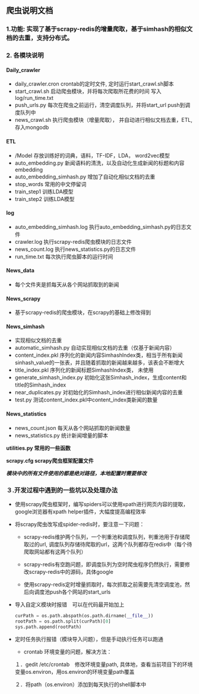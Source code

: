
## 爬虫说明文档

### 1.功能: 实现了基于scrapy-redis的增量爬取，基于simhash的相似文档的去重，支持分布式。

### 2. 各模块说明
#### Daily_crawler
* daily_crawler.cron  crontab的定时文件, 定时运行start_crawl.sh脚本
* start_crawl.sh 启动爬虫模块，并将每次爬取所花费的时间 写入 log/run_time.txt
* push_urls.py 每次在爬虫之前运行，清空调度队列，并将start_url push到调度队列中
* news_crawl.sh 执行爬虫模块（增量爬取）， 并自动进行相似文档去重，ETL, 存入mongodb

#### ETL
* /Model 存放训练好的词典，语料，TF-IDF，LDA， word2vec模型
* auto_embedding.py 新闻语料的清洗，以及自动化生成新闻的标题和内容embedding
* auto_embedding_simhash.py 增加了自动化相似文档的去重
* stop_words 常用的中文停留词
* train_step1 训练LDA模型
* train_step2 训练LDA模型

#### log
* auto_embedding_simhash.log 执行auto_embedding_simhash.py的日志文件
* crawler.log 执行scrapy-redis爬虫模块的日志文件
* news_count.log 执行news_statistics.py的日志文件
* run_time.txt 每次执行爬虫脚本的运行时间

#### News_data
* 每个文件夹是抓每天从各个网站抓取到的新闻

#### News_scrapy
* 基于scrapy-redis的爬虫模块，在scrapy的基础上修改得到

#### News_simhash
* 实现相似文档的去重
* automatic_simhash.py 自动实现相似文档的去重（仅基于新闻内容）
* content_index.pkl 序列化的新闻内容SimhashIndex类，相当于所有新闻sinhash_value的一张表，并且随着抓取的新闻越来越多，该表会不断增大
* title_index.pkl 序列化的新闻标题SimhashIndex类， 未使用
* generate_simhash_index.py 初始化这张Simhash_index，生成content和title的Simhash_index
* near_duplicates.py 对初始化的Simhash_index进行相似新闻内容的去重
* test.py 测试content_index.pkl中content_index类新闻的数量

#### News_statistics
* news_count.json 每天从各个网站抓取的新闻数量
* news_statistics.py  统计新闻增量的脚本


**utilities.py 常用的一些函数**

**scrapy.cfg scrapy爬虫框架配置文件**

**_模块中的所有文件使用的都是绝对路径，本地配置时需要修改_**

### ３.开发过程中遇到的一些坑以及处理办法
* 使用scrapy爬虫框架时，编写spiders可以使用xpath进行网页内容的提取，google浏览器有xpath helper插件，大幅度提高编程效率
* 将scrapy爬虫改写成spider-redis时，要注意一下问题：
  * scrapy-redis维护两个队列，一个判重池和调度队列，判重池用于存储爬取过的url, 调度队列存储待爬取的url，这两个队列都存在redis中（每个待爬取网站都有这两个队列）
  
  * scrapy-redis有空跑问题，即调度队列为空时爬虫程序仍然执行，需要修改scrapy-redis中的源码，具体google
　
  * 使用scrapy-redis定时增量抓取时，每次抓取之前需要先清空调度池，然后向调度池push各个网站的start_urls


* 导入自定义模块时报错　可以在代码最开始加上

    ```python
    curPath = os.path.abspath(os.path.dirname(__file__))
    rootPath = os.path.split(curPath)[0]
    sys.path.append(rootPath)
    ```
* 定时任务执行报错（模块导入问题），但是手动执行任务可以跑通
  * crontab 环境变量的问题，解决方法：
   
   １．gedit /etc/crontab　修改环境变量path, 具体地，查看当前项目下的环境变量os.environ，用os.environ的环境变量path覆盖 
        
   ２．将path（os.environ）添加到每天执行的shell脚本中  